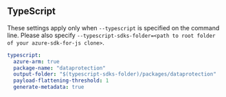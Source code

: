 ## TypeScript

These settings apply only when `--typescript` is specified on the command line.
Please also specify `--typescript-sdks-folder=<path to root folder of your azure-sdk-for-js clone>`.

```yaml $(typescript)
typescript:
  azure-arm: true
  package-name: "dataprotection"
  output-folder: "$(typescript-sdks-folder)/packages/dataprotection"
  payload-flattening-threshold: 1
  generate-metadata: true
```
